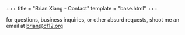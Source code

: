 +++
title = "Brian Xiang - Contact"
template = "base.html"
+++

for questions, business inquiries, or other absurd requests, shoot me an email at <brian@cf12.org>
